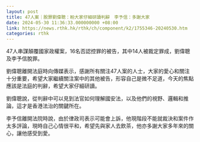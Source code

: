 ```yaml
---
layout: post
title: 47人案｜脫罪劉偉聰：盼大家仔細研讀判辭　李予信：多謝大家
date: 2024-05-30 11:36:33.000000000 +08:00
link: https://news.rthk.hk/rthk/ch/component/k2/1755346-20240530.htm
categories: rthk
---
```


47人串謀顛覆國家政權案，16名否認控罪的被告，其中14人被裁定罪成，劉偉聰及李予信脫罪。

劉偉聰離開法庭時向傳媒表示，感謝所有關注47人案的人士，大家的愛心和關注十分重要，希望大家繼續關注案中的其他被告，形容自己是微不足道，今天的焦點應該是法庭的判辭，希望大家仔細研讀。

劉偉聰說，從判辭中可以見到法官如何理解國安法，以及他們的視野、邏輯和推論，這才是香港法治的關鍵所在。

李予信離開法院時說，由於律政司表示可能會上訴，他現階段不能就裁決和案件作太多評論，現時自己心情很平和，希望先與家人去飲茶，他亦多謝大家多年來的關心，讓他感受到愛。
